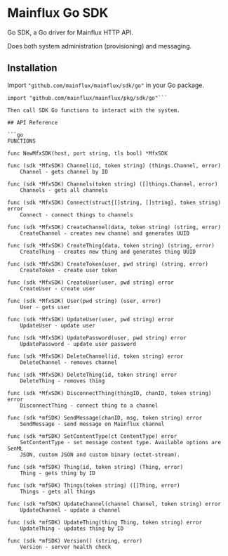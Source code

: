 # Mainflux Go SDK

Go SDK, a Go driver for Mainflux HTTP API.

Does both system administration (provisioning) and messaging.

## Installation
Import `"github.com/mainflux/mainflux/sdk/go"` in your Go package.

```
import "github.com/mainflux/mainflux/pkg/sdk/go"```

Then call SDK Go functions to interact with the system.

## API Reference

```go
FUNCTIONS

func NewMfxSDK(host, port string, tls bool) *MfxSDK

func (sdk *MfxSDK) Channel(id, token string) (things.Channel, error)
    Channel - gets channel by ID

func (sdk *MfxSDK) Channels(token string) ([]things.Channel, error)
    Channels - gets all channels

func (sdk *MfxSDK) Connect(struct{[]string, []string}, token string) error
    Connect - connect things to channels

func (sdk *MfxSDK) CreateChannel(data, token string) (string, error)
    CreateChannel - creates new channel and generates UUID

func (sdk *MfxSDK) CreateThing(data, token string) (string, error)
    CreateThing - creates new thing and generates thing UUID

func (sdk *MfxSDK) CreateToken(user, pwd string) (string, error)
    CreateToken - create user token

func (sdk *MfxSDK) CreateUser(user, pwd string) error
    CreateUser - create user

func (sdk *MfxSDK) User(pwd string) (user, error)
    User - gets user

func (sdk *MfxSDK) UpdateUser(user, pwd string) error
    UpdateUser - update user

func (sdk *MfxSDK) UpdatePassword(user, pwd string) error
    UpdatePassword - update user password

func (sdk *MfxSDK) DeleteChannel(id, token string) error
    DeleteChannel - removes channel

func (sdk *MfxSDK) DeleteThing(id, token string) error
    DeleteThing - removes thing

func (sdk *MfxSDK) DisconnectThing(thingID, chanID, token string) error
    DisconnectThing - connect thing to a channel

func (sdk *mfSDK) SendMessage(chanID, msg, token string) error
    SendMessage - send message on Mainflux channel

func (sdk *mfSDK) SetContentType(ct ContentType) error
    SetContentType - set message content type. Available options are SenML
    JSON, custom JSON and custom binary (octet-stream).

func (sdk *mfSDK) Thing(id, token string) (Thing, error)
    Thing - gets thing by ID

func (sdk *mfSDK) Things(token string) ([]Thing, error)
    Things - gets all things

func (sdk *mfSDK) UpdateChannel(channel Channel, token string) error
    UpdateChannel - update a channel

func (sdk *mfSDK) UpdateThing(thing Thing, token string) error
    UpdateThing - updates thing by ID

func (sdk *mfSDK) Version() (string, error)
    Version - server health check
```
